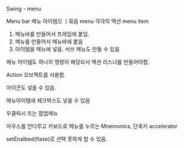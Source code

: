 Swing - menu

Menu bar
메뉴 아이템으 ㅣ묶음 menu
각각의 액션 menu item

1. 메뉴바를 만들어서 프레임에 붙임.
2. 메뉴를 만들어서 메뉴바에 붙음
3. 아이템을 메뉴에 넣음. 서브 메뉴도 만들 수 있음

메뉴 아이템도 하나의 명령이 해당되서 액션 리스너를 만들어야함.

Action 오브젝트를 사용함.

아이콘도 넣을 수 있음.

메뉴아이템에 체크박스도 넣을 수 있음

우클릭시 뜨는 팝업메뉴

마우스를 안다루고 키보드로 메뉴를 누르는 Mnemonics, 단축키 accelerator

setEnalbed(flase)로 선택 못하게 할 수 있음.
